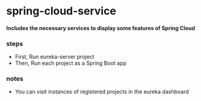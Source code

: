 # spring-cloud-service
#### Includes the necessary services to display some features of Spring Cloud

### steps
- First, Run eureka-server project
- Then, Run each project as a Spring Boot app

### notes
- You can visit instances of registered projects in the eureka dashboard